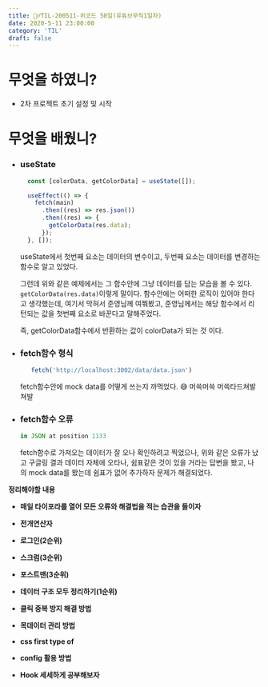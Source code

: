 ```yaml
---
title: 🏃‍♂️TIL-200511-위코드 50일(유튜브무직1일차)
date: 2020-5-11 23:00:00
category: 'TIL'
draft: false
---
```




# 무엇을 하였니?

- 2차 프로젝트 초기 설정 및 시작



# 무엇을 배웠니?

- ### useState

  ```jsx
    const [colorData, getColorData] = useState([]);
  
    useEffect(() => {
      fetch(main)
        .then((res) => res.json())
        .then((res) => {
          getColorData(res.data);
        });
    }, []);
  ```

  useState에서 첫번째 요소는 데이터의 변수이고, 두번째 요소는 데이터를 변경하는 함수로 알고 있었다.

  그런데 위와 같은 예제에서는 그 함수안에 그냥 데이터를 담는 모습을 볼 수 있다. `getColorData(res.data)`이렇게 말이다. 함수안에는 어떠한 로직이 있어야 한다고 생각했는데, 여기서 막혀서 준영님께 여쭤봤고, 준영님께서는 해당 함수에서 리턴되는 값을 첫번째 요소로 바꾼다고 말해주었다.

  즉, getColorData함수에서 반환하는 값이 colorData가 되는 것 이다.

- ### fetch함수 형식

  ```jsx
     fetch('http://localhost:3002/data/data.json')
  ```

  fetch함수안에 mock data를 어떻게 쓰는지 까먹었다. 😅 머쓱머쓱 머쓱타드쳐발쳐발

- ### fetch함수 오류

  ```jsx
  in JSON at position 1133
  ```

  fetch함수로 가져오는 데이터가 잘 오나 확인하려고 찍었으나, 위와 같은 오류가 났고 구글링 결과 데이터 자체에 오타나, 쉼표같은 것이 있을 거라는 답변을 봤고, 나의 mock data를 봤는데 쉼표가 없어 추가하자 문제가 해결되었다.

**정리해야할 내용**

- **매일 타이포라를 열어 모든 오류와 해결법을 적는 습관을 들이자**

- **전개연산자**
- **로그인(2순위)**
- **스크럼(3순위)**
- **포스트맨(3순위)**
- **데이터 구조 모두 정리하기(1순위)**
- **클릭 중복 방지 해결 방법**
- **목데이터 관리 방법**
- **css first type of**
- **config 활용 방법**
- **Hook 세세하게 공부해보자**

